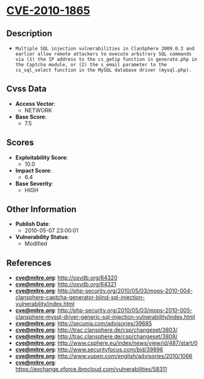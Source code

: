 
# [CVE-2010-1865](http://osvdb.org/64320)

## Description

- `Multiple SQL injection vulnerabilities in ClanSphere 2009.0.3 and earlier allow remote attackers to execute arbitrary SQL commands via (1) the IP address to the cs_getip function in generate.php in the Captcha module, or (2) the s_email parameter to the cs_sql_select function in the MySQL database driver (mysql.php).`

## Cvss Data

- **Access Vector**:
  - NETWORK
- **Base Score**:
  - 7.5

## Scores

- **Exploitability Score**:
  - 10.0
- **Impact Score**:
  - 6.4
- **Base Severity**:
  - HIGH

## Other Information

- **Publish Date**:
  - 2010-05-07 23:00:01
- **Vulnerability Status**:
  - Modified

## References

- **cve@mitre.org**: http://osvdb.org/64320
- **cve@mitre.org**: http://osvdb.org/64321
- **cve@mitre.org**: http://php-security.org/2010/05/03/mops-2010-004-clansphere-captcha-generator-blind-sql-injection-vulnerability/index.html
- **cve@mitre.org**: http://php-security.org/2010/05/03/mops-2010-005-clansphere-mysql-driver-generic-sql-injection-vulnerability/index.html
- **cve@mitre.org**: http://secunia.com/advisories/39685
- **cve@mitre.org**: http://trac.clansphere.de/csp/changeset/3803/
- **cve@mitre.org**: http://trac.clansphere.de/csp/changeset/3808/
- **cve@mitre.org**: http://www.csphere.eu/index/news/view/id/487/start/0
- **cve@mitre.org**: http://www.securityfocus.com/bid/39896
- **cve@mitre.org**: http://www.vupen.com/english/advisories/2010/1066
- **cve@mitre.org**: https://exchange.xforce.ibmcloud.com/vulnerabilities/58311
